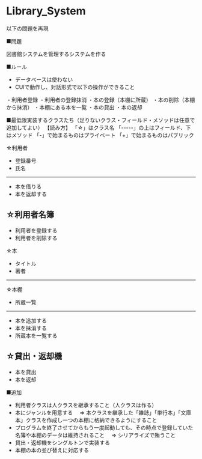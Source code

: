 # Library_System
以下の問題を再現

■問題

図書館システムを管理するシステムを作る

■ルール
* データベースは使わない
* CUIで動作し、対話形式で以下の操作ができること

・利用者登録
・利用者の登録抹消
・本の登録（本棚に所蔵）
・本の削除（本棚から抹消）
・本棚にある本を一覧
・本の貸出
・本の返却

■最低限実装するクラスたち（足りないクラス・フィールド・メソッドは任意で追加してよい）
【読み方】
「☆」はクラス名
「-----」の上はフィールド、下はメソッド
「-」で始まるものはプライベート
「+」で始まるものはパブリック

☆利用者
- 登録番号
- 氏名
-----
+ 本を借りる
+ 本を返却する

☆利用者名簿
-----
+ 利用者を登録する
+ 利用者を削除する

☆本
- タイトル
- 著者
-----

☆本棚
- 所蔵一覧
-----
+ 本を追加する
+ 本を抹消する
+ 所蔵本を一覧する

☆貸出・返却機
-----
+ 本を貸出
+ 本を返却


■追加

* 利用者クラスは人クラスを継承すること（人クラスは作る）
* 本にジャンルを用意する
　=> 本クラスを継承した「雑誌」「単行本」「文庫本」クラスを作成し一つの本棚に格納できるようにすること
* プログラムを終了させてからもう一度起動しても、その時点で登録していた名簿や本棚のデータは維持されること
　=> シリアライズで賄うこと
* 貸出・返却機をシングルトンで実装する
* 本棚の本の並び替えに対応する
